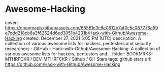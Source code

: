 # Awesome-Hacking

cover: https://opengraph.githubassets.com/65581e3c8e0812b7af0c5c087776a59e7cdd218cb8a3f62524d6ed3051b4231b/Hack-with-Github/Awesome-Hacking
created: December 27, 2021 5:05 PM (UTC)
description: A collection of various awesome lists for hackers, pentesters and security researchers - GitHub - Hack-with-Github/Awesome-Hacking: A collection of various awesome lists for hackers, pentesters and...
folder: BOOKMRKS-MTHRFCKR / DEV-MTHRFCKR / Github / GH Stars
tags: github stars
url: https://github.com/Hack-with-Github/Awesome-Hacking